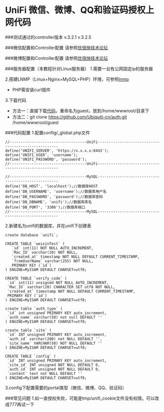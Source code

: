 UniFi 微信、微博、QQ和验证码授权上网代码
===========

###测试通过的controller版本
    v.3.2.1
    v.3.2.5

###微信配置和Controller配置
请参照[优倍快技术论坛](http://bbs.ubnt.com.cn/forum.php?mod=viewthread&tid=9914&page=1)

###微博配置和Controller配置
请参照[优倍快技术论坛](http://bbs.ubnt.com.cn/forum.php?mod=viewthread&tid=9510)

###服务器配置（本教程针对Linux服务器）
1.需要一台有公网固定ip的服务器

2.搭建LNMP（Linux+Nginx+MySQL+PHP）环境，可参照[lnmp](http://lnmp.org/install.html)

+ PHP需安装curl插件

3.下载代码

+ 方法一：直接下载[代码](https://github.com/Ubiquiti-cn/auth/archive/master.zip)，重命名为guest，放到/home/wwwroot/目录下
+ 方法二：git clone https://github.com/Ubiquiti-cn/auth.git /home/wwwroot/guest

###代码配置
1.配置config/_global.php文件

    //-----------------------------------UniFi----------------------------------------------------
    define('UNIFI_SERVER', 'https://x.x.x.x:8443');
    define('UNIFI_USER', 'username');
    define('UNIFI_PASSWORD', 'password');
    //-----------------------------------UniFi----------------------------------------------------

    //-----------------------------------MySQL----------------------------------------------------
    define('DB_HOST', 'localhost');//数据库HOST
    define('DB_USERNAME', 'username');//数据库用户名
    define('DB_PASSWORD', 'password');//数据库密码
    define('DB_DBNAME', 'unifi');//数据库库名
    define('DB_PORT', '3306');//数据库端口
    //-----------------------------------MySQL----------------------------------------------------

2.新建名为unifi的数据库，并在unifi下创建表

    create database `unifi`;

    CREATE TABLE `weixinTest` (
       `id` int(11) NOT NULL AUTO_INCREMENT,
       `Mac_ID` varchar(20) NOT NULL,
       `created_at` timestamp NOT NULL DEFAULT CURRENT_TIMESTAMP,
       `fromUserName` varchar(255) NOT NULL,
       PRIMARY KEY (`id`)
    ) ENGINE=MyISAM DEFAULT CHARSET=utf8;

    CREATE TABLE `verify_code` (
     `id` int(11) unsigned NOT NULL AUTO_INCREMENT,
     `Mac_ID` varchar(20) CHARACTER SET utf8 NOT NULL,
     `created_at` timestamp NOT NULL DEFAULT CURRENT_TIMESTAMP,
     PRIMARY KEY (`id`)
    ) ENGINE=MyISAM DEFAULT CHARSET=utf8;

    create table `auth_type` (
     `id` int unsigned PRIMARY KEY auto_increment,
     `auth_name` varchar(50) not null DEFAULT ''
    ) ENGINE=MyISAM DEFAULT CHARSET=utf8;

    create table `site` (
     `id` INT unsigned PRIMARY KEY auto_increment,
     `auth_id` varchar(200) not NULL DEFAULT '',
     `site_name` VARCHAR(50) NOT NULL DEFAULT ''
    ) ENGINE=MyISAM DEFAULT CHARSET=utf8;

    CREATE TABLE `config` (
     `id` INT unsigned PRIMARY KEY auto_increment,
     `site_id` INT unsigned NOT NULL DEFAULT 0,
     `auth_id` INT unsigned NOT NULL DEFAULT 0,
     `content` text not NULL DEFAULT ''
    ) ENGINE=MyISAM DEFAULT CHARSET=utf8;
    
3.config下配置需要的portal类型（微信、微博、QQ、验证码）


###常见问题
1.如一直授权失败，可能是tmp/unifi_cookie文件没有权限。可以改成777再试一下